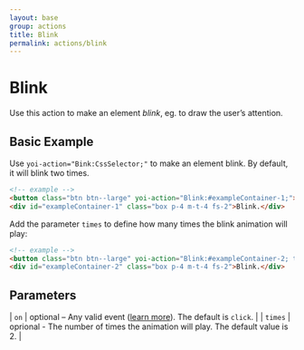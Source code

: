 ```yaml
---
layout: base
group: actions
title: Blink
permalink: actions/blink
---
```


# Blink

<p class="intro">Use this action to make an element <i>blink</i>, eg. to draw the user’s attention.</p>

## Basic Example

Use `yoi-action="Bink:CssSelector;"` to make an element blink. By default, it will blink two times.

```html
<!-- example -->
<button class="btn btn--large" yoi-action="Blink:#exampleContainer-1;">Blink</button>
<div id="exampleContainer-1" class="box p-4 m-t-4 fs-2">Blink.</div>
```

Add the parameter `times` to define how many times the blink animation will play:

```html
<!-- example -->
<button class="btn btn--large" yoi-action="Blink:#exampleContainer-2; times:4;">Blink Four Times</button>
<div id="exampleContainer-2" class="box p-4 m-t-4 fs-2">Blink.</div>
```

## Parameters

| `on`    | optional – Any valid event ([learn more](actions/index.html#the-on-parameter)). The default is `click`. |
| `times` | oprional - The number of times the animation will play. The default value is 2.                         |